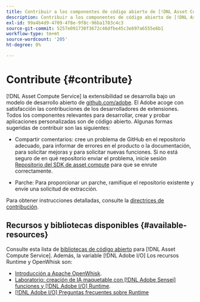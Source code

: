 ```yaml
---
title: Contribuir a los componentes de código abierto de [!DNL Asset Compute Service]
description: Contribuir a los componentes de código abierto de [!DNL Asset Compute Service].
exl-id: 99a4b4d9-4709-4f8e-9f8c-96ba1783c4c3
source-git-commit: 5257e091730f3672c46dfbe45c3e697a6555e6b1
workflow-type: tm+mt
source-wordcount: '205'
ht-degree: 0%

---
```


# Contribute {#contribute}

[!DNL Asset Compute Service] la extensibilidad se desarrolla bajo un modelo de desarrollo abierto de [github.com/adobe](https://github.com/adobe). El Adobe acoge con satisfacción las contribuciones de los desarrolladores de extensiones. Todos los componentes relevantes para desarrollar, crear y probar aplicaciones personalizadas son de código abierto. Algunas formas sugeridas de contribuir son las siguientes:

* Compartir comentarios: cree un problema de GitHub en el repositorio adecuado, para informar de errores en el producto o la documentación, para solicitar mejoras y para solicitar nuevas funciones. Si no está seguro de en qué repositorio enviar el problema, inicie sesión [Repositorio del SDK de asset compute](https://github.com/adobe/asset-compute-sdk) para que se enrute correctamente.

* Parche: Para proporcionar un parche, ramifique el repositorio existente y envíe una solicitud de extracción.

Para obtener instrucciones detalladas, consulte la [directrices de contribución](https://github.com/adobe/asset-compute-sdk/blob/master/.github/CONTRIBUTING.md).

## Recursos y bibliotecas disponibles {#available-resources}

Consulte esta lista de [bibliotecas de código abierto](https://github.com/adobe/asset-compute-sdk#available-resources-and-libraries) para [!DNL Asset Compute Service]. Además, la variable [!DNL Adobe I/O] Los recursos Runtime y OpenWhisk son:

* [Introducción a Apache OpenWhisk](https://github.com/apache/incubator-openwhisk/tree/master/docs#getting-started-with-openwhisk).
* [Laboratorio: creación de IA maquetable con [!DNL Adobe Sensei] funciones y [!DNL Adobe I/O] Runtime](https://opensource.adobe.com/adobe-sensei-ai-functions/index.html).
* [[!DNL Adobe I/O] Preguntas frecuentes sobre Runtime](https://www.adobe.io/apis/experienceplatform/runtime/docs.html#!adobedocs/adobeio-runtime/master/resources/faq.md)

<!-- **TBD** for post-release:
* Link to Adobe Developer App Builder open-source components.
* Issues in `aio` can be reported in Adobe Developer App Builder repos.
* Issues in asset-compute-sdk or devtool goes into the relevant repos from Nui.
-->
